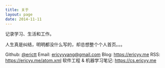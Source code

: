 ```yaml
---
title: 关于
layout: page
date: 2014-11-11
---
```


记录学习、生活和工作。

人生真是纠结，明明都没什么写的，却总想整个个人首页。。。

Github: [@erictt](https://github.com/erictt)
Email: ericyyyang@gmail.com
Blog: https://ericyy.me
RSS: https://ericyy.me/atom.xml
软件工程 & 机器学习笔记: https://cs.ericyy.me
